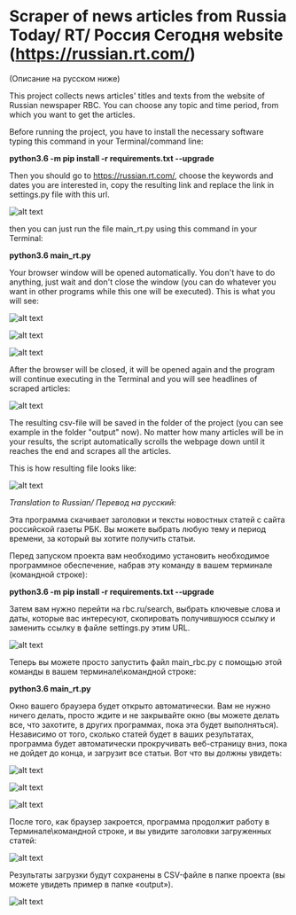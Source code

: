 # Scraper of news articles from Russia Today/ RT/ Россия Сегодня website (https://russian.rt.com/)

(Описание на русском ниже)

This project collects news articles' titles and texts from the website of Russian newspaper RBC. You can choose any topic and time period, from which you want to get the articles.

Before running the project, you have to install the necessary software typing this command in your Terminal/command line:

**python3.6 -m pip install -r requirements.txt --upgrade**

Then you should go to https://russian.rt.com/, choose the keywords and dates you are interested in, copy the resulting link and replace the link in settings.py file with this url.

![alt text](https://github.com/YaKsenia/scraper_russia_today_website/blob/master/output/copy_link.png)

then you can just run the file main_rt.py using this command in your Terminal:

**python3.6 main_rt.py**

Your browser window will be opened automatically. You don't have to do anything, just wait and don't close the window (you can do whatever you want in other programs while this one will be executed). This is what you will see:

![alt text](https://github.com/YaKsenia/scraper_russia_today_website/blob/master/output/scraping_browser.png)

![alt text](https://github.com/YaKsenia/scraper_russia_today_website/blob/master/output/output1.png)

![alt text](https://github.com/YaKsenia/scraper_russia_today_website/blob/master/output/output2.png)


After the browser will be closed, it will be opened again and the program will continue executing in the Terminal and you will see headlines of scraped articles:

![alt text](https://github.com/YaKsenia/scraper_russia_today_website/blob/master/output/output3.png)


The resulting csv-file will be saved in the folder of the project (you can see example in the folder "output" now). No matter how many articles will be in your results, the script automatically scrolls the webpage down until it reaches the end and scrapes all the articles.

This is how resulting file looks like:

![alt text](https://github.com/YaKsenia/scraper_russia_today_website/blob/master/output/resulting_file.png)








*Translation to Russian/ Перевод на русский:*



Эта программа скачивает заголовки и тексты новостных статей с сайта российской газеты РБК. Вы можете выбрать любую тему и период времени, за который вы хотите получить статьи.

Перед запуском проекта вам необходимо установить необходимое программное обеспечение, набрав эту команду в вашем терминале (командной строке):

**python3.6 -m pip install -r requirements.txt --upgrade**


Затем вам нужно перейти на rbc.ru/search, выбрать ключевые слова и даты, которые вас интересуют, скопировать получившуюся ссылку и заменить ссылку в файле settings.py этим URL.

![alt text](https://github.com/YaKsenia/scraper_russia_today_website/blob/master/output/copy_link.png)


Теперь вы можете просто запустить файл main_rbc.py с помощью этой команды в вашем терминале\командной строке:


**python3.6 main_rt.py**


Окно вашего браузера будет открыто автоматически. Вам не нужно ничего делать, просто ждите и не закрывайте окно (вы можете делать все, что захотите, в других программах, пока эта будет выполняться). Независимо от того, сколько статей будет в ваших результатах, программа будет автоматически прокручивать веб-страницу вниз, пока не дойдет до конца, и загрузит все статьи. Вот что вы должны увидеть:


![alt text](https://github.com/YaKsenia/scraper_russia_today_website/blob/master/output/scraping_browser.png)

![alt text](https://github.com/YaKsenia/scraper_russia_today_website/blob/master/output/output1.png)

![alt text](https://github.com/YaKsenia/scraper_russia_today_website/blob/master/output/output2.png)


После того, как браузер закроется, программа продолжит работу в Терминале\командной строке, и вы увидите заголовки загруженных статей:


![alt text](https://github.com/YaKsenia/scraper_russia_today_website/blob/master/output/output3.png)

Результаты загрузки будут сохранены в CSV-файле в папке проекта (вы можете увидеть пример в папке «output»). 


![alt text](https://github.com/YaKsenia/scraper_russia_today_website/blob/master/output/resulting_file.png)



